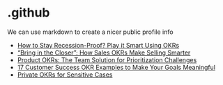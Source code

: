 # .github
We can use markdown to create a nicer public profile info
 <!-- BLOG-POST-LIST:START -->
- [How to Stay Recession-Proof? Play it Smart Using OKRs](https://blog.weekdone.com/recession-proof-okrs/)
- [“Bring in the Closer”: How Sales OKRs Make Selling Smarter](https://blog.weekdone.com/sales-okrs/)
- [Product OKRs: The Team Solution for Prioritization Challenges](https://blog.weekdone.com/product-okrs/)
- [17 Customer Success OKR Examples to Make Your Goals Meaningful](https://blog.weekdone.com/customer-success-okr-examples/)
- [Private OKRs for Sensitive Cases](https://blog.weekdone.com/private-okrs/)
<!-- BLOG-POST-LIST:END -->
